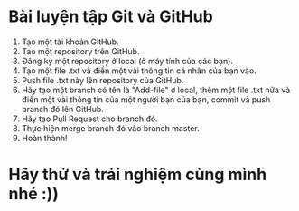# Bài luyện tập Git và GitHub

1. Tạo một tài khoản GitHub.
2. Tao một repository trên GitHub.
3. Đăng ký một repository ở local (ở máy tính của các bạn).
4. Tạo một file .txt và điền một vài thông tin cá nhân của bạn vào.
5. Push file .txt này lên repository của GitHub.
6. Hãy tạo một branch có tên là "Add-file" ở local, thêm một file .txt nữa và điền một vài thông tin của một người bạn của bạn, commit và push branch đó lên GitHub.
7. Hãy tạo Pull Request cho branch đó.
8. Thực hiện merge branch đó vào branch master.
9. Hoàn thành!

# Hãy thử và trải nghiệm cùng mình nhé :))
